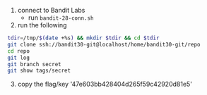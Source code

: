 1. connect to Bandit Labs
    * run `bandit-28-conn.sh`
2. run the following    
```bash
tdir=/tmp/$(date +%s) && mkdir $tdir && cd $tdir
git clone ssh://bandit30-git@localhost/home/bandit30-git/repo
cd repo
git log 
git branch secret
git show tags/secret
```
3. copy the flag/key '47e603bb428404d265f59c42920d81e5'